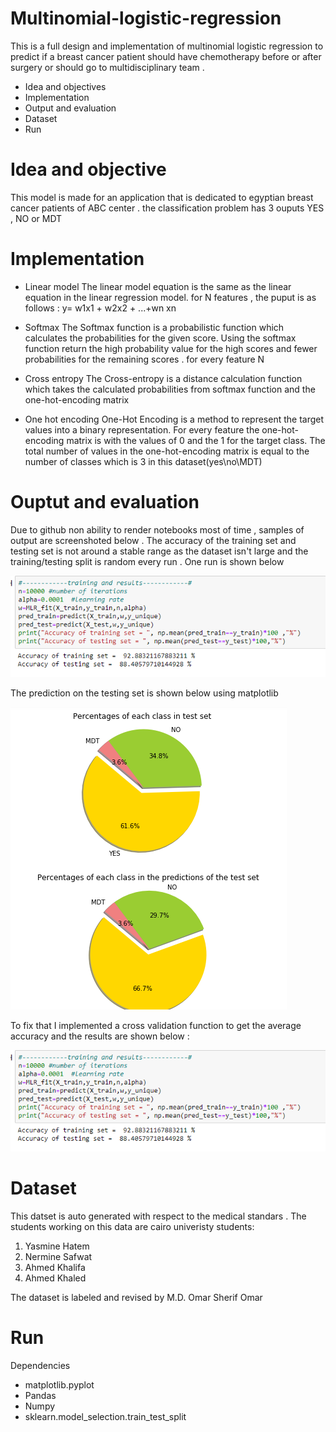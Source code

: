# Multinomial-logistic-regression
This is a full design and implementation of multinomial  logistic regression to predict if a breast cancer patient should have chemotherapy before or after surgery or should go to multidisciplinary team . 
* Idea and objectives
* Implementation
* Output and evaluation
* Dataset
* Run

# Idea and objective
This model is made for an application that is dedicated to egyptian breast cancer patients of ABC center .
the classification problem has 3 ouputs YES , NO or MDT 

# Implementation
 - Linear model
 The linear model equation is the same as the linear equation in the linear regression model.
 for N features , the puput is as follows : y= w1x1 + w2x2 + ...+wn xn 
 
 - Softmax
 The Softmax function is a probabilistic function which calculates the probabilities for the given score. Using the softmax function return the high probability value for the high scores and fewer probabilities for the remaining scores . for every feature N
 - Cross entropy
 The Cross-entropy is a distance calculation function which takes the calculated probabilities from softmax function and the  one-hot-encoding matrix 
 
 - One hot encoding
 One-Hot Encoding is a method to represent the target values into a binary representation. For every feature the one-hot-encoding matrix is with the values of 0 and the 1 for the target class. The total number of values in the one-hot-encoding matrix is equal to the number of classes which is 3 in this dataset(yes\no\MDT)
 
 # Ouptut and evaluation
 Due to github non ability to render notebooks most of time , samples of output are screenshoted below .
 The accuracy of the training set and testing set is not around a stable range as the dataset isn't large and the training/testing split is random every run . One run is shown below
 
 ![alt text](https://github.com/yasminehatem/Multinomial-logistic-regression/blob/master/output%20images/training%20and%20testing%20sets%20accuracy.PNG)
 
 The prediction on the testing set is shown below using matplotlib
 
 ![alt text](https://github.com/yasminehatem/Multinomial-logistic-regression/blob/master/output%20images/testing%20set%20accuracy%20plot.png)
 
 To fix that I implemented a cross validation function to get the average accuracy and the results are shown below :
 
![alt text](https://github.com/yasminehatem/Multinomial-logistic-regression/blob/master/output%20images/training%20and%20testing%20sets%20accuracy.PNG)

# Dataset
This datset is auto generated  with respect to the medical standars . The students working on this data are cairo univeristy students:
1. Yasmine Hatem
2. Nermine Safwat
3. Ahmed Khalifa
4. Ahmed Khaled

The dataset is labeled and revised by M.D. Omar Sherif Omar

 # Run
 Dependencies
 - matplotlib.pyplot
 - Pandas
 - Numpy
 - sklearn.model_selection.train_test_split

